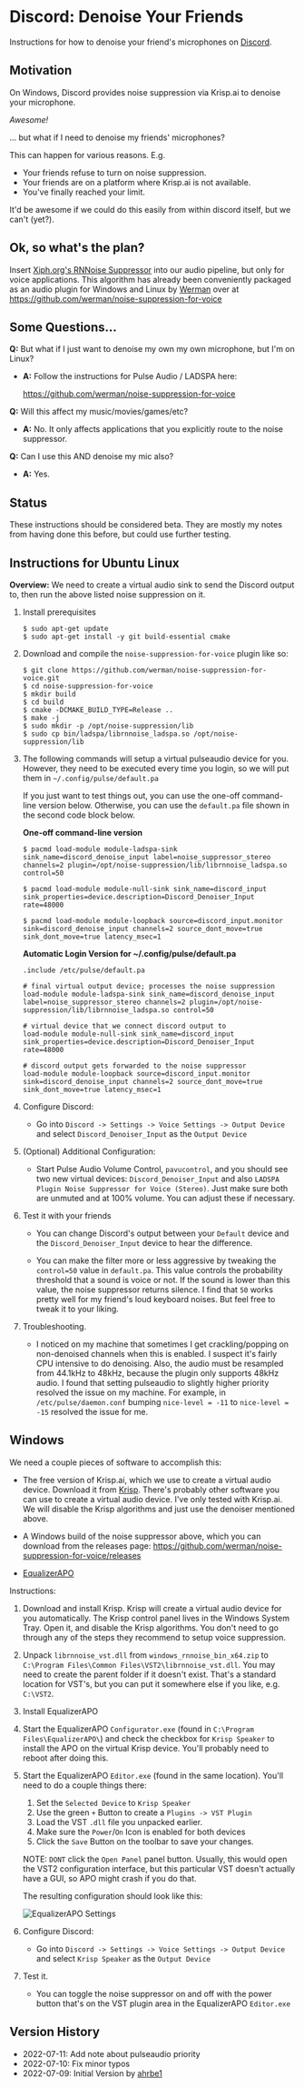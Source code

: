 # Discord: Denoise Your Friends
Instructions for how to denoise your friend's microphones on [Discord](https://discord.com).

## Motivation
On Windows, Discord provides noise suppression via Krisp.ai to denoise your microphone.

*Awesome!*

... but what if I need to denoise my friends' microphones?

This can happen for various reasons. E.g.
* Your friends refuse to turn on noise suppression.
* Your friends are on a platform where Krisp.ai is not available.
* You've finally reached your limit.

It'd be awesome if we could do this easily from within discord itself,
but we can't (yet?).

## Ok, so what's the plan?

Insert [Xiph.org's RNNoise Suppressor](https://github.com/xiph/rnnoise)
into our audio pipeline, but only for voice applications. This algorithm
has already been conveniently packaged as an audio plugin for Windows
and Linux by [Werman](https://github.com/werman) over at
https://github.com/werman/noise-suppression-for-voice


## Some Questions...

**Q:** But what if I just want to denoise my own my own microphone, but I'm on Linux?

- **A:** Follow the instructions for Pulse Audio / LADSPA here:

    https://github.com/werman/noise-suppression-for-voice

**Q:** Will this affect my music/movies/games/etc?

- **A:** No. It only affects applications that you explicitly route
  to the noise suppressor.

**Q:** Can I use this AND denoise my mic also?

- **A:** Yes.

## Status

These instructions should be considered beta. They are mostly my notes
from having done this before, but could use further testing.

## Instructions for Ubuntu Linux

**Overview:** We need to create a virtual audio sink to send the Discord
output to, then run the above listed noise suppression on it.

1. Install prerequisites

    ```
    $ sudo apt-get update
    $ sudo apt-get install -y git build-essential cmake
    ```

2. Download and compile the `noise-suppression-for-voice` plugin like so:

    ```
    $ git clone https://github.com/werman/noise-suppression-for-voice.git
    $ cd noise-suppression-for-voice
    $ mkdir build
    $ cd build
    $ cmake -DCMAKE_BUILD_TYPE=Release ..
    $ make -j
    $ sudo mkdir -p /opt/noise-suppression/lib
    $ sudo cp bin/ladspa/librnnoise_ladspa.so /opt/noise-suppression/lib
    ```

3. The following commands will setup a virtual pulseaudio device for you.
   However, they need to be executed every time you login, so we will put
   them in `~/.config/pulse/default.pa`

    If you just want to test things out, you can use the one-off command-line
    version below. Otherwise, you can use the `default.pa` file shown in the
    second code block below.

    **One-off command-line version**

    ```
    $ pacmd load-module module-ladspa-sink sink_name=discord_denoise_input label=noise_suppressor_stereo channels=2 plugin=/opt/noise-suppression/lib/librnnoise_ladspa.so control=50

    $ pacmd load-module module-null-sink sink_name=discord_input sink_properties=device.description=Discord_Denoiser_Input rate=48000

    $ pacmd load-module module-loopback source=discord_input.monitor sink=discord_denoise_input channels=2 source_dont_move=true sink_dont_move=true latency_msec=1
    ```

    **Automatic Login Version for ~/.config/pulse/default.pa**

    ```
    .include /etc/pulse/default.pa

    # final virtual output device; processes the noise suppression
    load-module module-ladspa-sink sink_name=discord_denoise_input label=noise_suppressor_stereo channels=2 plugin=/opt/noise-suppression/lib/librnnoise_ladspa.so control=50

    # virtual device that we connect discord output to
    load-module module-null-sink sink_name=discord_input sink_properties=device.description=Discord_Denoiser_Input rate=48000

    # discord output gets forwarded to the noise suppressor
    load-module module-loopback source=discord_input.monitor sink=discord_denoise_input channels=2 source_dont_move=true sink_dont_move=true latency_msec=1
    ```

4. Configure Discord:

    * Go into `Discord -> Settings -> Voice Settings -> Output Device`
      and select `Discord_Denoiser_Input` as the `Output Device`

5. (Optional) Additional Configuration:

    * Start Pulse Audio Volume Control, `pavucontrol`, and you should see
      two new virtual devices: `Discord_Denoiser_Input` and also
      `LADSPA Plugin Noise Suppressor for Voice (Stereo)`. Just make sure
      both are unmuted and at 100% volume. You can adjust these if necessary.

6. Test it with your friends

    * You can change Discord's output between your `Default` device and
      the `Discord_Denoiser_Input` device to hear the difference.

    * You can make the filter more or less aggressive by tweaking the
    `control=50` value in `default.pa`. This value controls the probability
    threshold that a sound is voice or not. If the sound is lower than this
    value, the noise suppressor returns silence. I find that `50` works
    pretty well for my friend's loud keyboard noises. But feel free to tweak
    it to your liking.

7. Troubleshooting.

   * I noticed on my machine that sometimes I get crackling/popping on non-denoised
   channels when this is enabled. I suspect it's fairly CPU intensive to do
   denoising. Also, the audio must be resampled from 44.1kHz to 48kHz, because
   the plugin only supports 48kHz audio. I found that setting pulseaudio to slightly
   higher priority resolved the issue on my machine. For example, in `/etc/pulse/daemon.conf`
   bumping `nice-level = -11` to `nice-level = -15` resolved the issue for me.


## Windows

We need a couple pieces of software to accomplish this:

* The free version of Krisp.ai, which we use to create a virtual audio device.
  Download it from [Krisp](https://krisp.ai). There's probably other software
  you can use to create a virtual audio device. I've only tested with Krisp.ai.
  We will disable the Krisp algorithms and just use the denoiser mentioned
  above.

* A Windows build of the noise suppressor above, which you can download from
  the releases page: https://github.com/werman/noise-suppression-for-voice/releases

* [EqualizerAPO](https://sourceforge.net/projects/equalizerapo/files/)

Instructions:

1. Download and install Krisp. Krisp will create a virtual audio device for
   you automatically. The Krisp control panel lives in the Windows System Tray.
   Open it, and disable the Krisp algorithms. You don't need to go through
   any of the steps they recommend to setup voice suppression.

2. Unpack `librnnoise_vst.dll` from `windows_rnnoise_bin_x64.zip` to
   `C:\Program Files\Common Files\VST2\librnnoise_vst.dll`. You may need to
   create the parent folder if it doesn't exist. That's a standard location for
   VST's, but you can put it somewhere else if you like, e.g. `C:\VST2`.

3. Install EqualizerAPO

3. Start the EqualizerAPO `Configurator.exe` (found in
   `C:\Program Files\EqualizerAPO\`) and check the checkbox for `Krisp Speaker`
   to install the APO on the virtual Krisp device. You'll probably need to
   reboot after doing this.

4. Start the EqualizerAPO `Editor.exe` (found in the same location). You'll
   need to do a couple things there:

   1. Set the `Selected Device` to `Krisp Speaker`
   2. Use the green `+` Button to create a `Plugins -> VST Plugin`
   3. Load the VST `.dll` file you unpacked earlier.
   4. Make sure the `Power`/`On` Icon is enabled for both devices
   5. Click the `Save` Button on the toolbar to save your changes.

   NOTE: `DONT` click the `Open Panel` panel button. Usually, this would
   open the VST2 configuration interface, but this particular VST doesn't
   actually have a GUI, so APO might crash if you do that.

   The resulting configuration should look like this:

    ![EqualizerAPO Settings](EqualizerAPOSettings.png "EqualizerAPO Settings")

4. Configure Discord:

    * Go into `Discord -> Settings -> Voice Settings -> Output Device`
      and select `Krisp Speaker` as the `Output Device`

5. Test it.

    * You can toggle the noise suppressor on and off with the power button
    that's on the VST plugin area in the EqualizerAPO `Editor.exe`

## Version History

* 2022-07-11: Add note about pulseaudio priority
* 2022-07-10: Fix minor typos
* 2022-07-09: Initial Version by [ahrbe1](https://github.com/ahrbe1)


